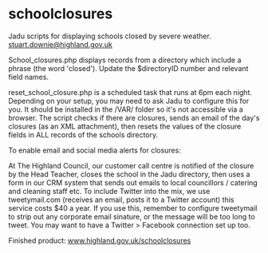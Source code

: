 # schoolclosures
Jadu scripts for displaying schools closed by severe weather. stuart.downie@highland.gov.uk

School_closures.php displays records from a directory which include a phrase (the word 'closed'). 
Update the $directoryID number and relevant field names.

reset_school_closure.php is a scheduled task that runs at 6pm each night. Depending on your setup, you may need to ask
Jadu to configure this for you. It should be installed in the /VAR/ folder so it's not accessible via a browser.
The script checks if there are closures, sends an email of the day's closures (as an XML attachment), 
then resets the values of the closure fields in ALL records of the schools directory.

To enable email and social media alerts for closures:

At The Highland Council, our customer call centre is notified of the closure by the Head Teacher, closes the school in the Jadu directory, then uses a form in our CRM system that sends out emails to local councillors / catering and cleaning staff etc. To include Twitter into the mix, we use tweetymail.com (receives an email, posts it to a Twitter account) this service costs $40 a year. If you use this, remember to configure tweetymail to strip out any corporate email sinature, or the message will be too long to tweet. You may want to have a Twitter > Facebook connection set up too.

Finished product: www.highland.gov.uk/schoolclosures
